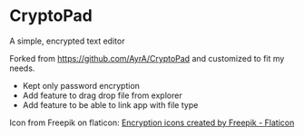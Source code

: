 # CryptoPad

A simple, encrypted text editor

Forked from https://github.com/AyrA/CryptoPad and customized to fit my needs.
- Kept only password encryption
- Add feature to drag drop file from explorer
- Add feature to be able to link app with file type

Icon from Freepik on flaticon: 
<a href="https://www.flaticon.com/free-icons/encryption" title="encryption icons">Encryption icons created by Freepik - Flaticon</a>

